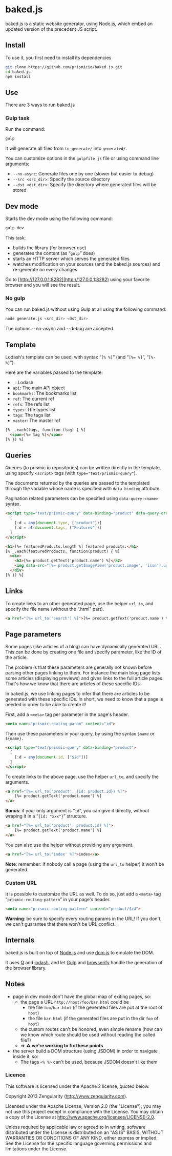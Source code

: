 baked.js
========

baked.js is a static website generator, using Node.js, which embed an updated version of the precedent JS script.

## Install

To use it, you first need to install its dependencies

```sh
git clone https://github.com/prismicio/baked.js.git
cd baked.js
npm install
```

## Use

There are 3 ways to run baked.js

### Gulp task

Run the command:

```sh
gulp
```

It will generate all files from `to_generate/` into `generated/`.

You can customize options in the `gulpfile.js` file or using command line arguments:

- `--no-async`: Generate files one by one (slower but easier to debug)
- `--src <src_dir>`: Specify the source directory
- `--dst <dst_dir>`: Specify the directory where generated files will be stored

## Dev mode

Starts the dev mode using the following command:

```sh
gulp dev
```

This task:

- builds the library (for browser use)
- generates the content (as “`gulp`” does)
- starts an HTTP server which serves the generated files
- watches modification on your sources (and the baked.js sources) and re-generate on every changes

Go to [http://127.0.0.1:8282](http://127.0.0.1:8282) using your favorite browser and you will see the result.

### No gulp

You can run baked.js without using Gulp at all using the following command:

```sh
node generate.js <src_dir> <dst_dir>
```

The options --no-async and --debug are accepted.

## Template

Lodash's template can be used, with syntax “`[% %]`” (and “`[%= %]`”, “`[%- %]`”).

Here are the variables passed to the template:

- `_`: Lodash
- `api`: The main API object
- `bookmarks`: The bookmarks list
- `ref`: The current ref
- `refs`: The refs list
- `types`: The types list
- `tags`: The tags list
- `master`: The master ref

```html
[% _.each(tags, function (tag) { %]
  <span>[%= tag %]</span>
[% }) %]
```

## Queries

Queries (to prismic.io repositories) can be written directly in the template, using specify `<script>` tags (with `type="text/prismic-query"`).

The documents returned by the queries are passed to the templated through the variable whose name is specified with `data-binding` attribute.

Pagination related parameters can be specified using `data-query-<name>` syntax.

```html
<script type="text/prismic-query" data-binding="product" data-query-orderings="[my.product.name]">
  [
    [:d = any(document.type, ["product"])]
    [:d = at(document.tags, ["Featured"])]
  ]
</script>

<h1>[%= featuredProducts.length %] featured products:</h1>
[% _.each(featuredProducts, function(product) { %]
  <div>
    <h2>[%= product.getText('product.name') %]</h2>
    <img data-src="[%= product.getImageView('product.image', 'icon').url %]">
  </div>
[% }) %]
```

## Links

To create links to an other generated page, use the helper `url_to`, and specify the file name (without the “.html” part).

```html
<a href="[%= url_to('search') %]">[%= product.getText('product.name') %]</a>
```

## Page parameters

Some pages (like articles of a blog) can have dynamically generated URL. This can be done by creating one file and specify parameter, like the ID of the article.

The problem is that these parameters are generally not known before parsing other pages linking to them. For instance the main blog page lists some articles (displaying previews) and gives links to the full article pages. That's how we know that there are articles of these specific IDs.

In baked.js, we use linking pages to infer that there are articles to be generated with these specific IDs. In short, we need to know that a page is needed in order to be able to create it!

First, add a `<meta>` tag per parameter in the page's header.

```html
<meta name="prismic-routing-param" content="id">
```

Then use these parameters in your query, by using the syntax `$name` or `${name}.`

```html
<script type="text/prismic-query" data-binding="product">
  [
    [:d = any(document.id, ["$id"])]
  ]
</script>
```

To create links to the above page, use the helper `url_to`, and specify the arguments.

```html
<a href="[%= url_to('product', {id: product.id}) %]">
    [%= product.getText('product.name') %]
</a>
```

**Bonus**: if your only argument is “`id`”, you can give it directly, without wraping it in a “`{id: "xxx"}`” structure.

```html
<a href="[%= url_to('product', product.id) %]">
    [%= product.getText('product.name') %]
</a>
```

You can also use the helper without providing any argument.

```html
<a href="[%= url_to('index' %]">index</a>
```

**Note**: remember: if nobody call a page (using the `url_to` helper) it won't be generated.

### Custom URL

It is possible to customize the URL as well. To do so, just add a `<meta>` tag “`prismic-routing-pattern`” in your page's header.

```html
<meta name="prismic-routing-pattern" content="product/$id">
```

**Warning**: be sure to specify every routing params in the URL! If you don't, we can't guarantee that there won't be URL conflict.

## Internals

baked.js is built on top of [Node.js](nodejs.org) and use [dom.js](https://github.com/andreasgal/dom.js/) to emulate the DOM.

It uses [Q](https://github.com/kriskowal/q) and [lodash](http://lodash.com), and let [Gulp](gulpjs.com) and [browserify](browserify.org) handle the generation of the browser library.

## Notes

- page in dev mode don't have the global map of exiting pages, so:
	- the page a URL `http://host/foo/bar.html` could be
		- the file `foo/bar.html` (if the generated files are put at the root of `host`)
		- the file `bar.html` (if the generated files are put in the dir `foo` of `host`)
	- the custom routes can't be honored, even simple rename (how can we know which route should be used without reading the called file?)
    - ⇒ **⚠ we're working to fix these points**
- the server build a DOM structure (using JSDOM) in order to navigate inside it, so:
	- The tags `<% %>` can't be used, because JSDOM doesn't like them

### Licence

This software is licensed under the Apache 2 license, quoted below.

Copyright 2013 Zengularity (http://www.zengularity.com).

Licensed under the Apache License, Version 2.0 (the "License"); you may not use this project except in compliance with the License. You may obtain a copy of the License at http://www.apache.org/licenses/LICENSE-2.0.

Unless required by applicable law or agreed to in writing, software distributed under the License is distributed on an "AS IS" BASIS, WITHOUT WARRANTIES OR CONDITIONS OF ANY KIND, either express or implied. See the License for the specific language governing permissions and limitations under the License.
